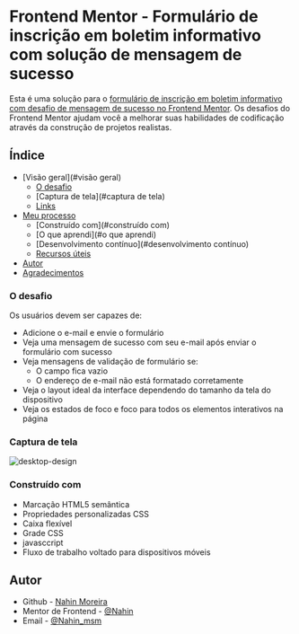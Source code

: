 # Frontend Mentor - Formulário de inscrição em boletim informativo com solução de mensagem de sucesso

Esta é uma solução para o [formulário de inscrição em boletim informativo com desafio de mensagem de sucesso no Frontend Mentor](https://www.frontendmentor.io/challenges/newsletter-signup-form-with-success-message-3FC1AZbNrv). Os desafios do Frontend Mentor ajudam você a melhorar suas habilidades de codificação através da construção de projetos realistas.

## Índice

- [Visão geral](#visão geral)
  - [O desafio](#o-desafio)
  - [Captura de tela](#captura de tela)
  - [Links](#links)
- [Meu processo](#meu-processo)
  - [Construído com](#construído com)
  - [O que aprendi](#o que aprendi)
  - [Desenvolvimento contínuo](#desenvolvimento contínuo)
  - [Recursos úteis](#useful-resources)
- [Autor](#autor)
- [Agradecimentos](#agradecimentos)

### O desafio

Os usuários devem ser capazes de:

- Adicione o e-mail e envie o formulário
- Veja uma mensagem de sucesso com seu e-mail após enviar o formulário com sucesso
- Veja mensagens de validação de formulário se:
  - O campo fica vazio
  - O endereço de e-mail não está formatado corretamente
- Veja o layout ideal da interface dependendo do tamanho da tela do dispositivo
- Veja os estados de foco e foco para todos os elementos interativos na página

### Captura de tela

![desktop-design](https://github.com/nahinMSM/Prints/assets/114688796/f8375503-d03b-43ff-a525-50700a30b347)



### Construído com

- Marcação HTML5 semântica
- Propriedades personalizadas CSS
- Caixa flexível
- Grade CSS
- javasccript
- Fluxo de trabalho voltado para dispositivos móveis

## Autor

- Github - [Nahin Moreira](https://github.com/nahinMSM)
- Mentor de Frontend - [@Nahin](https://www.frontendmentor.io/profile/nahinMSM)
- Email - [@Nahin_msm](nahin_msm@hotmail.com)